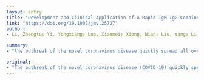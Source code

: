 ```yaml
---
layout: entry
title: "Development and Clinical Application of A Rapid IgM-IgG Combined Antibody Test for SARS-CoV-2 Infection Diagnosis"
link: "https://doi.org/10.1002/jmv.25727"
author:
- Li, Zhengtu; Yi, Yongxiang; Luo, Xiaomei; Xiong, Nian; Liu, Yang; Li, Shaoqiang; Sun, Ruilin; Wang, Yanqun; Hu, Bicheng; Chen, Wei; Zhang, Yongchen; Wang, Jing; Huang, Baofu; Lin, Ye; Yang, Jiasheng; Cai, Wensheng; Wang, Xuefeng; Cheng, Jing; Chen, Zhiqiang; Sun, Kangjun; Pan, Weimin; Zhan, Zhifei; Chen, Liyan; Ye, Feng

summary:
- "the outbreak of the novel coronavirus disease quickly spread all over China and to more than 20 other countries. The virus (SARS-Cov-2) nucleic acid RT-PCR test has become the standard method for diagnosis of the virus. There is an urgent need for an accurate and rapid test method to quickly identify large number of infected patients and asymptomatic carriers to prevent virus transmission and assure timely treatment of patients."

original:
- "The outbreak of the novel coronavirus disease (COVID-19) quickly spread all over China and to more than 20 other countries. Although the virus (SARS-Cov-2) nucleic acid RT-PCR test has become the standard method for diagnosis of SARS-CoV-2 infection, these real-time PCR test kits have many limitations. In addition, high false negative rates were reported. There is an urgent need for an accurate and rapid test method to quickly identify large number of infected patients and asymptomatic carriers to prevent virus transmission and assure timely treatment of patients. We have developed a rapid and simple point-of-care lateral flow immunoassay which can detect IgM and IgG antibodies simultaneously against SARS-CoV-2 virus in human blood within 15 minutes which can detect patients at different infection stages. With this test kit, we carried out clinical studies to validate its clinical efficacy uses. The clinical detection sensitivity and specificity of this test were measured using blood samples collected from 397 PCR confirmed COVID-19 patients and 128 negative patients at 8 different clinical sites. The overall testing sensitivity was 88.66% and specificity was 90.63%. In addition, we evaluated clinical diagnosis results obtained from different types of venous and fingerstick blood samples. The results indicated great detection consistency among samples from fingerstick blood, serum and plasma of venous blood. The IgM-IgG combined assay has better utility and sensitivity compared with a single IgM or IgG test. It can be used for the rapid screening of SARS-CoV-2 carriers, symptomatic or asymptomatic, in hospitals, clinics, and test laboratories. This article is protected by copyright. All rights reserved."
---
```


